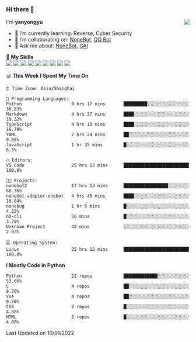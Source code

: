 ### Hi there 👋

<a href="#">
  <img align="right" src="https://github-readme-stats.vercel.app/api?username=yanyongyu&count_private=true&show_icons=true&bg_color=15,f2f7fd,E0EAFC" />
</a>

I'm **yanyongyu**

- 🌱 I’m currently learning: Reverse, Cyber Security
- 👯 I’m collaborating on: [NoneBot](https://github.com/nonebot), [QQ Bot](https://github.com/Mrs4s/go-cqhttp)
- 💬 Ask me about: [NoneBot](https://github.com/nonebot), [CAI](https://github.com/cscs181/CAI)

🌟 **My Skills**  
![](https://img.shields.io/badge/-Python-3e74a2?style=flat-square&logo=Python&logoColor=fff)
![](https://img.shields.io/badge/-Node.js-339933?style=flat-square&logo=Node.js&logoColor=fff)
![](https://img.shields.io/badge/-Vue-4fc08d?style=flat-square&logo=Vue.js&logoColor=fff)
![](https://img.shields.io/badge/-React-2d98ce?style=flat-square&logo=React&logoColor=fff)
![](https://img.shields.io/badge/-Docker-2496ED?style=flat-square&logo=Docker&logoColor=fff)
![](https://img.shields.io/badge/-Linux-000000?style=flat-square&logo=Linux&logoColor=fff)
![](https://img.shields.io/badge/-MySQL-4479A1?style=flat-square&logo=MySQL&logoColor=fff)
![](https://img.shields.io/badge/-Redis-DC382D?style=flat-square&logo=Redis&logoColor=fff)
![](https://img.shields.io/badge/-MongoDB-47A248?style=flat-square&logo=MongoDB&logoColor=fff)

<!--START_SECTION:waka-->
📊 **This Week I Spent My Time On** 

```text
⌚︎ Time Zone: Asia/Shanghai

💬 Programming Languages: 
Python                   9 hrs 17 mins       █████████░░░░░░░░░░░░░░░░   36.83% 
Markdown                 4 hrs 37 mins       ████░░░░░░░░░░░░░░░░░░░░░   18.32% 
TypeScript               4 hrs 13 mins       ████░░░░░░░░░░░░░░░░░░░░░   16.79% 
YAML                     2 hrs 24 mins       ██░░░░░░░░░░░░░░░░░░░░░░░   9.55% 
JavaScript               1 hr 35 mins        █░░░░░░░░░░░░░░░░░░░░░░░░   6.3%

🔥 Editors: 
VS Code                  25 hrs 12 mins      █████████████████████████   100.0%

🐱‍💻 Projects: 
nonebot2                 17 hrs 13 mins      █████████████████░░░░░░░░   68.36% 
nonebot-adapter-onebot   4 hrs 45 mins       ████░░░░░░░░░░░░░░░░░░░░░   18.84% 
nonebug                  1 hr 5 mins         █░░░░░░░░░░░░░░░░░░░░░░░░   4.32% 
nb-cli                   56 mins             █░░░░░░░░░░░░░░░░░░░░░░░░   3.75% 
Unknown Project          42 mins             ░░░░░░░░░░░░░░░░░░░░░░░░░   2.82%

💻 Operating System: 
Linux                    25 hrs 12 mins      █████████████████████████   100.0%

```

**I Mostly Code in Python** 

```text
Python                   22 repos            █████████████░░░░░░░░░░░░   53.66% 
C                        4 repos             ██░░░░░░░░░░░░░░░░░░░░░░░   9.76% 
Vue                      4 repos             ██░░░░░░░░░░░░░░░░░░░░░░░   9.76% 
CSS                      2 repos             █░░░░░░░░░░░░░░░░░░░░░░░░   4.88% 
HTML                     2 repos             █░░░░░░░░░░░░░░░░░░░░░░░░   4.88%

```



 Last Updated on 10/01/2022
<!--END_SECTION:waka-->
